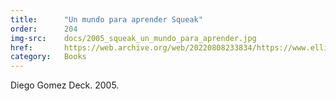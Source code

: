 ```yaml
---
title:      "Un mundo para aprender Squeak"
order:      204
img-src:    docs/2005_squeak_un_mundo_para_aprender.jpg
href:       https://web.archive.org/web/20220808233834/https://www.ellibrotecnico.com/libro/un-mundo-para-aprender-squeak_79101
category:   Books
---
```

Diego Gomez Deck. 2005.
